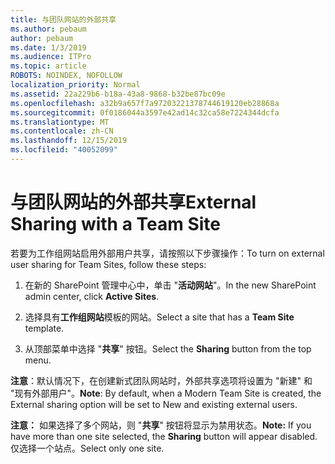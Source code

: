 ```yaml
---
title: 与团队网站的外部共享
ms.author: pebaum
author: pebaum
ms.date: 1/3/2019
ms.audience: ITPro
ms.topic: article
ROBOTS: NOINDEX, NOFOLLOW
localization_priority: Normal
ms.assetid: 22a229b6-b18a-43a8-9868-b32be87bc09e
ms.openlocfilehash: a32b9a657f7a97203221378744619120eb28868a
ms.sourcegitcommit: 0f0186044a3597e42ad14c32ca58e7224344dcfa
ms.translationtype: MT
ms.contentlocale: zh-CN
ms.lasthandoff: 12/15/2019
ms.locfileid: "40052099"
---
```

# <a name="external-sharing-with-a-team-site"></a><span data-ttu-id="c6e8c-102">与团队网站的外部共享</span><span class="sxs-lookup"><span data-stu-id="c6e8c-102">External Sharing with a Team Site</span></span>

<span data-ttu-id="c6e8c-103">若要为工作组网站启用外部用户共享，请按照以下步骤操作：</span><span class="sxs-lookup"><span data-stu-id="c6e8c-103">To turn on external user sharing for Team Sites, follow these steps:</span></span> 
  
1. <span data-ttu-id="c6e8c-104">在新的 SharePoint 管理中心中，单击 "**活动网站**"。</span><span class="sxs-lookup"><span data-stu-id="c6e8c-104">In the new SharePoint admin center, click **Active Sites**.</span></span>
  
2. <span data-ttu-id="c6e8c-105">选择具有**工作组网站**模板的网站。</span><span class="sxs-lookup"><span data-stu-id="c6e8c-105">Select a site that has a **Team Site** template.</span></span> 
  
3. <span data-ttu-id="c6e8c-106">从顶部菜单中选择 "**共享**" 按钮。</span><span class="sxs-lookup"><span data-stu-id="c6e8c-106">Select the **Sharing** button from the top menu.</span></span> 
  
 <span data-ttu-id="c6e8c-107">**注意**：默认情况下，在创建新式团队网站时，外部共享选项将设置为 "新建" 和 "现有外部用户"。</span><span class="sxs-lookup"><span data-stu-id="c6e8c-107">**Note**: By default, when a Modern Team Site is created, the External sharing option will be set to New and existing external users.</span></span> 
  
 <span data-ttu-id="c6e8c-108">**注意：** 如果选择了多个网站，则 "**共享**" 按钮将显示为禁用状态。</span><span class="sxs-lookup"><span data-stu-id="c6e8c-108">**Note:** If you have more than one site selected, the **Sharing** button will appear disabled.</span></span> <span data-ttu-id="c6e8c-109">仅选择一个站点。</span><span class="sxs-lookup"><span data-stu-id="c6e8c-109">Select only one site.</span></span> 
  

